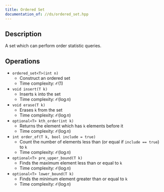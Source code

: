 ```yaml
---
title: Ordered Set
documentation_of: //ds/ordered_set.hpp
---
```


## Description
A set which can perform order statistic queries.

## Operations
- `ordered_set<T>(int n)`
  + Construct an ordered set
  + Time complexity: $\mathcal O(1)$
- `void insert(T k)`
  + Inserts `k` into the set
  + Time complexity: $\mathcal O(\log n)$
- `void erase(T k)`
  + Erases `k` from the set
  + Time complexity: $\mathcal O(\log n)$
- `optional<T> kth_order(int k)`
  + Returns the element which has `k` elements before it
  + Time complexity: $\mathcal O(\log n)$
- `int order_of(T k, bool include = true)`
  + Count the number of elements less than (or equal if `include == true`) to `k`
  + Time complexity: $\mathcal O(\log n)$
- `optional<T> pre_upper_bound(T k)`
  + Finds the maximum element less than or equal to `k`
  + Time complexity: $\mathcal O(\log n)$
- `optional<T> lower_bound(T k)`
  + Finds the minimum element greater than or equal to `k`
  + Time complexity: $\mathcal O(\log n)$
